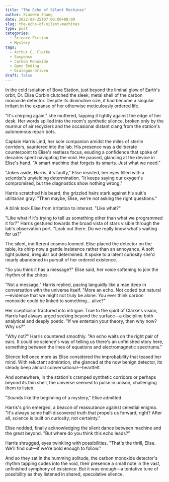 ```yaml
---
title: "The Echo of Silent Machines"
author: Xiaowen Zhang
date: 2022-09-25T07:00:00+08:00
slug: the-echo-of-silent-machines
type: post
categories:
  - Science Fiction
  - Mystery
tags:
  - Arthur C. Clarke
  - Suspense
  - Carbon Monoxide
  - Open Ending
  - Dialogue-Driven
draft: false
---
```


In the cold isolation of Bova Station, just beyond the liminal glow of Earth's orbit, Dr. Elise Corbin clutched the sleek, metal shell of the carbon monoxide detector. Despite its diminutive size, it had become a singular irritant in the expanse of her otherwise meticulously ordered life. 

"It's chirping again," she muttered, tapping it lightly against the edge of her desk. Her words spilled into the room's synthetic silence, broken only by the murmur of air recyclers and the occasional distant clang from the station's autonomous repair bots.

Captain Harris Lind, her sole companion amidst the miles of sterile corridors, sauntered into the lab. His presence was a deliberate counterpoint to Elise's restless focus, exuding a confidence that spoke of decades spent navigating the void. He paused, glancing at the device in Elise's hand. "A smart machine that forgets its smarts. Just what we need."

"Jokes aside, Harris, it's faulty," Elise insisted, her eyes filled with a scientist's unyielding determination. "It keeps saying our oxygen's compromised, but the diagnostics show nothing wrong."

Harris scratched his beard, the grizzled hairs stark against his suit's utilitarian gray. "Then maybe, Elise, we're not asking the right questions."

A blink took Elise from irritation to interest. "Like what?"

"Like what if it's trying to tell us something other than what we programmed it for?" Harris gestured towards the broad vista of stars visible through the lab's observation port. "Look out there. Do we really know what's waiting for us?"

The silent, indifferent cosmos loomed. Elise placed the detector on the table, its chirp now a gentle insistence rather than an annoyance. A soft light pulsed, irregular but determined. It spoke to a latent curiosity she'd nearly abandoned in pursuit of her ordered existence. 

"So you think it has a message?" Elise said, her voice softening to join the rhythm of the chirps.

"Not a message," Harris replied, pacing languidly like a man deep in conversation with the universe itself. "More an echo. Not coded but natural—evidence that we might not truly be alone. You ever think carbon monoxide could be linked to something... alive?"

Her scepticism fractured into intrigue. True to the spirit of Clarke's vision, Harris had always urged seeking beyond the surface—a discipline both analytical and deeply poetic. "If we entertain your theory, then why now? Why us?"

"Why not?" Harris countered smoothly. "An echo waits on the right pair of ears. It could be science's way of telling us there's an unfinished story here, something between the lines of equations and electromagnetic spectrums."

Silence fell once more as Elise considered the improbability that teased her mind. With reluctant admiration, she glanced at the now benign detector, its steady beep almost conversational—heartfelt.

And somewhere, in the station's cramped synthetic corridors or perhaps beyond its thin shell, the universe seemed to pulse in unison, challenging them to listen.

"Sounds like the beginning of a mystery," Elise admitted.

Harris's grin emerged, a beacon of reassurance against celestial enigma. "It's always some half-discovered truth that propels us forward, right? After all, science is built on curiosity, not certainty."

Elise nodded, finally acknowledging the silent dance between machine and the great beyond. "But where do you think this echo leads?"

Harris shrugged, eyes twinkling with possibilities. "That's the thrill, Elise. We'll find out—if we're bold enough to follow."

And so they sat in the humming solitude, the carbon monoxide detector's rhythm tapping codes into the void, their presence a small note in the vast, unfinished symphony of existence. But it was enough—a tentative tune of possibility as they listened in shared, speculative silence.
